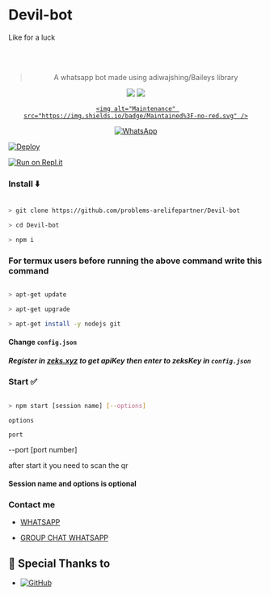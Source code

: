 # Devil-bot
Like for a luck
<div align="center">



<br><br>

  

> A whatsapp bot made using adiwajshing/Baileys library

 <p>

  <img src="https://img.shields.io/badge/npm-v7.20.3-green.svg" />

  <img src="https://img.shields.io/badge/node-%3E=16.6.1-darkgreen.svg" />

   <a href="https://github.com/justpiple/whatsapp-bot/commit-activity" target="_blank">

    <img alt="Maintenance" src="https://img.shields.io/badge/Maintained%3F-no-red.svg" />

  </a>

</p>

<a href="https://chat.whatsapp.com/FtR26ws4Ody3QGdSxq7CGC"><img alt="WhatsApp" src="https://img.shields.io/badge/WhatsApp%20Group-25D366?style=for-the-badge&logo=whatsapp&logoColor=white"/></a>

 

</div>

[![Deploy](https://www.herokucdn.com/deploy/button.svg)](https://heroku.com/deploy?template=https://github.com/justpiple/whatsapp-bot/)

[![Run on Repl.it](https://repl.it/badge/github/justpiple/whatsapp-bot)](https://repl.it/github/justpiple/whatsapp-bot)

### Install ⬇️

```bash

> git clone https://github.com/problems-arelifepartner/Devil-bot

> cd Devil-bot

> npm i

```

### For termux users before running the above command write this command

```bash

> apt-get update

> apt-get upgrade

> apt-get install -y nodejs git

```

#### Change `config.json` 

##### Register in <b>[zeks.xyz](https://zeks.xyz)</b> to get apiKey then enter to zeksKey in `config.json`

### Start ✅

```bash

> npm start [session name] [--options]

```

`options`

 `port`

--port [port number]

after start it you need to scan the qr

#### Session name and options is optional

### Contact me

- [WHATSAPP](http://wa.me/919747636994)

- [GROUP CHAT WHATSAPP](https://chat.whatsapp.com/FtR26ws4Ody3QGdSxq7CGC)

## 🙏 Special Thanks to

* <a href="https://github.com/adiwajshing/Baileys"><img alt="GitHub" src="https://img.shields.io/badge/@adiwajshing/Baileys%20-%23121011.svg?style=flat-square&logo=npm&color=white"/></a>

